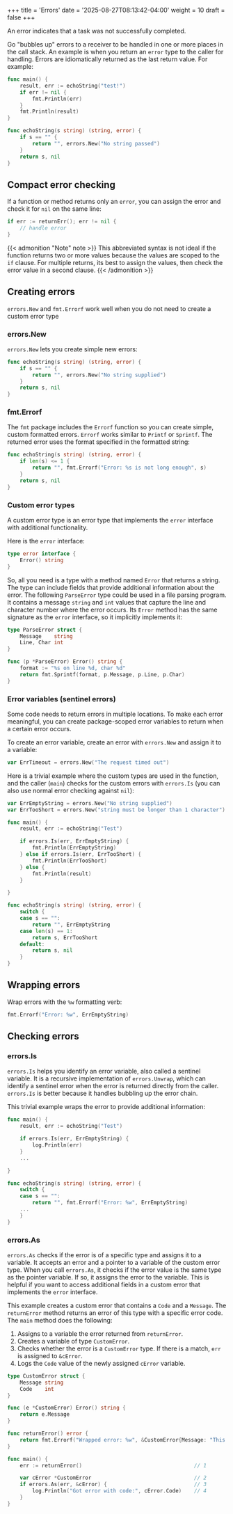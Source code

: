 +++
title = 'Errors'
date = '2025-08-27T08:13:42-04:00'
weight = 10
draft = false
+++

An error indicates that a task was not successfully completed.

Go "bubbles up" errors to a receiver to be handled in one or more places in the call stack. An example is when you return an `error` type to the caller for handling. Errors are idiomatically returned as the last return value. For example:

```go
func main() {
	result, err := echoString("test!")
	if err != nil {
		fmt.Println(err)
	}
	fmt.Println(result)
}

func echoString(s string) (string, error) {
	if s == "" {
		return "", errors.New("No string passed")
	}
	return s, nil
}
```


## Compact error checking

If a function or method returns only an `error`, you can assign the error and check it for `nil` on the same line:

```go
if err := returnErr(); err != nil {
    // handle error
}
```

{{< admonition "Note" note >}}
This abbreviated syntax is not ideal if the function returns two or more values because the values are scoped to the `if` clause. For multiple returns, its best to assign the values, then check the error value in a second clause.
{{< /admonition >}}

## Creating errors

`errors.New` and `fmt.Errorf` work well when you do not need to create a custom error type

### errors.New

`errors.New` lets you create simple new errors:

```go
func echoString(s string) (string, error) {
	if s == "" {
		return "", errors.New("No string supplied")
	}
	return s, nil
}
```

### fmt.Errorf

The `fmt` package includes the `Errorf` function so you can create simple, custom formatted errors. `Errorf` works similar to `Printf` or `Sprintf`. The returned error uses the format specified in the formatted string:

```go
func echoString(s string) (string, error) {
	if len(s) <= 1 {
		return "", fmt.Errorf("Error: %s is not long enough", s)
	}
	return s, nil
}
```

### Custom error types

A custom error type is an error type that implements the `error` interface with additional functionality.

Here is the `error` interface:

```go
type error interface {
	Error() string
}
```

So, all you need is a type with a method named `Error` that returns a string. The type can include fields that provide additional information about the error. The following `ParseError` type could be used in a file parsing program. It contains a message `string` and `int` values that capture the line and character number where the error occurs. Its `Error` method has the same signature as the `error` interface, so it implicitly implements it:

```go
type ParseError struct {
	Message    string
	Line, Char int
}

func (p *ParseError) Error() string {
	format := "%s on line %d, char %d"
	return fmt.Sprintf(format, p.Message, p.Line, p.Char)
}
```

### Error variables (sentinel errors)

Some code needs to return errors in multiple locations. To make each error meaningful, you can create package-scoped error variables to return when a certain error occurs.

To create an error variable, create an error with `errors.New` and assign it to a variable:

```go
var ErrTimeout = errors.New("The request timed out")
```

Here is a trivial example where the custom types are used in the function, and the caller (`main`) checks for the custom errors with `errors.Is` (you can also use normal error checking against `nil`):

```go
var ErrEmptyString = errors.New("No string supplied")
var ErrTooShort = errors.New("string must be longer than 1 character")

func main() {
	result, err := echoString("Test")

	if errors.Is(err, ErrEmptyString) {
		fmt.Println(ErrEmptyString)
	} else if errors.Is(err, ErrTooShort) {
		fmt.Println(ErrTooShort)
	} else {
		fmt.Println(result)
	}

}

func echoString(s string) (string, error) {
	switch {
	case s == "":
		return "", ErrEmptyString
	case len(s) == 1:
		return s, ErrTooShort
	default:
		return s, nil
	}
}
```

## Wrapping errors

Wrap errors with the `%w` formatting verb:

```go
fmt.Errorf("Error: %w", ErrEmptyString)
```

## Checking errors

### errors.Is

`errors.Is` helps you identify an error variable, also called a sentinel variable. It is a recursive implementation of `errors.Unwrap`, which can identify a sentinel error when the error is returned directly from the caller. `errors.Is` is better because it handles bubbling up the error chain.

This trivial example wraps the error to provide additional information:

```go
func main() {
	result, err := echoString("Test")

	if errors.Is(err, ErrEmptyString) {
		log.Println(err)
	}
	...

}

func echoString(s string) (string, error) {
	switch {
	case s == "":
		return "", fmt.Errorf("Error: %w", ErrEmptyString)
	...
	}
}
```

### errors.As

`errors.As` checks if the error is of a specific type and assigns it to a variable. It accepts an error and a pointer to a variable of the custom error type. When you call `errors.As`, it checks if the error value is the same type as the pointer variable. If so, it assigns the error to the variable. This is helpful if you want to access additional fields in a custom error that implements the `error` interface.

This example creates a custom error that contains a `Code` and a `Message`. The `returnError` method returns an error of this type with a specific error code. The `main` method does the following:
1. Assigns to a variable the error returned from `returnError`.
2. Creates a variable of type `CustomError`.
3. Checks whether the error is a `CustomError` type. If there is a match, `err` is assigned to `&cError`.
4. Logs the `Code` value of the newly assigned `cError` variable.

```go
type CustomError struct {
	Message string
	Code    int
}

func (e *CustomError) Error() string {
	return e.Message
}

func returnError() error {
	return fmt.Errorf("Wrapped error: %w", &CustomError{Message: "This is an error message", Code: 42})
}

func main() {
	err := returnError()                                    // 1

	var cError *CustomError                                 // 2
	if errors.As(err, &cError) {                            // 3
		log.Println("Got error with code:", cError.Code)    // 4
	}
}
```